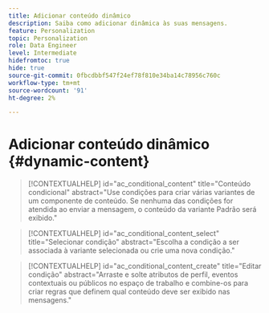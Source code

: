 ```yaml
---
title: Adicionar conteúdo dinâmico
description: Saiba como adicionar dinâmica às suas mensagens.
feature: Personalization
topic: Personalization
role: Data Engineer
level: Intermediate
hidefromtoc: true
hide: true
source-git-commit: 0fbcdbbf547f24ef78f810e34ba14c78956c760c
workflow-type: tm+mt
source-wordcount: '91'
ht-degree: 2%

---
```



# Adicionar conteúdo dinâmico {#dynamic-content}

>[!CONTEXTUALHELP]
>id="ac_conditional_content"
>title="Conteúdo condicional"
>abstract="Use condições para criar várias variantes de um componente de conteúdo. Se nenhuma das condições for atendida ao enviar a mensagem, o conteúdo da variante Padrão será exibido."

>[!CONTEXTUALHELP]
>id="ac_conditional_content_select"
>title="Selecionar condição"
>abstract="Escolha a condição a ser associada à variante selecionada ou crie uma nova condição."

>[!CONTEXTUALHELP]
>id="ac_conditional_content_create"
>title="Editar condição"
>abstract="Arraste e solte atributos de perfil, eventos contextuais ou públicos no espaço de trabalho e combine-os para criar regras que definem qual conteúdo deve ser exibido nas mensagens."
